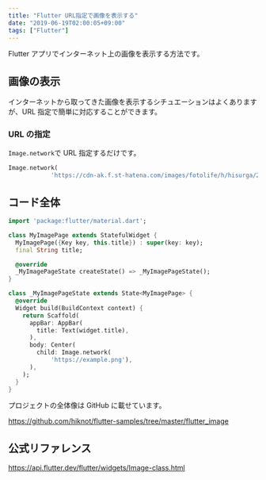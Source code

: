```yaml
---
title: "Flutter URL指定で画像を表示する"
date: "2019-06-19T02:00:05+09:00"
tags: ["Flutter"]
---
```


Flutter アプリでインターネット上の画像を表示する方法です。

## 画像の表示

インターネットから取ってきた画像を表示するシチュエーションはよくありますが、URL 指定で簡単に対応することができます。

### URL の指定

`Image.network`で URL 指定するだけです。

```dart
Image.network(
            'https://cdn-ak.f.st-hatena.com/images/fotolife/h/hisurga/20190616/20190616231036.png'),
```

## コード全体

```dart
import 'package:flutter/material.dart';

class MyImagePage extends StatefulWidget {
  MyImagePage({Key key, this.title}) : super(key: key);
  final String title;

  @override
  _MyImagePageState createState() => _MyImagePageState();
}

class _MyImagePageState extends State<MyImagePage> {
  @override
  Widget build(BuildContext context) {
    return Scaffold(
      appBar: AppBar(
        title: Text(widget.title),
      ),
      body: Center(
        child: Image.network(
            'https://example.png'),
      ),
    );
  }
}
```

プロジェクトの全体像は GitHub に載せています。

https://github.com/hiknot/flutter-samples/tree/master/flutter_image

## 公式リファレンス

https://api.flutter.dev/flutter/widgets/Image-class.html
